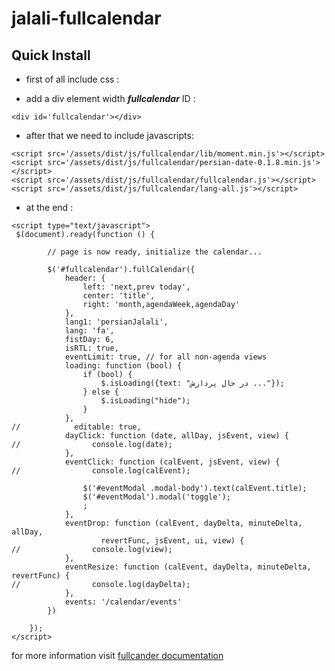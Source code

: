 # jalali-fullcalendar

## Quick Install

* first of all include css : 

<link rel='stylesheet' href='/assets/dist/js/fullcalendar/fullcalendar.css' />

* add a div element width **_fullcalendar_** ID :

```
<div id='fullcalendar'></div>
```
* after that we need to include javascripts:

```
<script src='/assets/dist/js/fullcalendar/lib/moment.min.js'></script>
<script src='/assets/dist/js/fullcalendar/persian-date-0.1.8.min.js'></script>
<script src='/assets/dist/js/fullcalendar/fullcalendar.js'></script>
<script src='/assets/dist/js/fullcalendar/lang-all.js'></script>
```

* at the end :

```
<script type="text/javascript">
 $(document).ready(function () {

        // page is now ready, initialize the calendar...

        $('#fullcalendar').fullCalendar({
            header: {
                left: 'next,prev today',
                center: 'title',
                right: 'month,agendaWeek,agendaDay'
            },
            lang1: 'persianJalali',
            lang: 'fa',
            fistDay: 6,
            isRTL: true,
            eventLimit: true, // for all non-agenda views
            loading: function (bool) {
                if (bool) {
                    $.isLoading({text: "در حال پردازش ..."});
                } else {
                    $.isLoading("hide");
                }
            },
//            editable: true,
            dayClick: function (date, allDay, jsEvent, view) {
//                console.log(date);
            },
            eventClick: function (calEvent, jsEvent, view) {
//                console.log(calEvent);

                $('#eventModal .modal-body').text(calEvent.title);
                $('#eventModal').modal('toggle');
                ;
            },
            eventDrop: function (calEvent, dayDelta, minuteDelta, allDay,
                    revertFunc, jsEvent, ui, view) {
//                console.log(view);
            },
            eventResize: function (calEvent, dayDelta, minuteDelta, revertFunc) {
//                console.log(dayDelta);
            },
            events: '/calendar/events'
        })

    });
</script>
```

for more information visit [fullcander documentation](http://fullcalendar.io/docs/)
